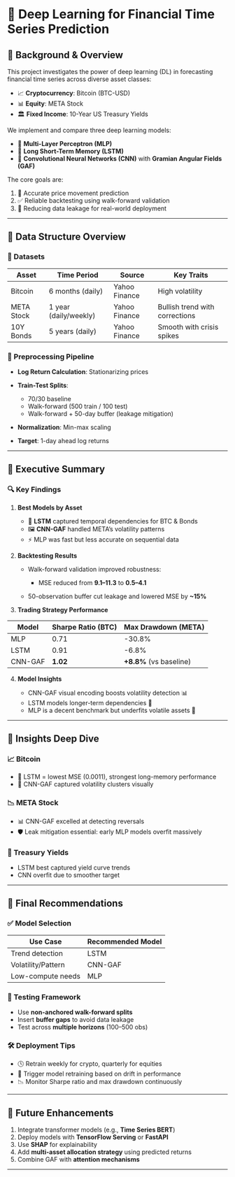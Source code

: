 # 🧠 Deep Learning for Financial Time Series Prediction

## 📘 Background & Overview

This project investigates the power of deep learning (DL) in forecasting financial time series across diverse asset classes:

* 📈 **Cryptocurrency**: Bitcoin (BTC-USD)
* 📊 **Equity**: META Stock
* 🏛️ **Fixed Income**: 10-Year US Treasury Yields

We implement and compare three deep learning models:

* 🤖 **Multi-Layer Perceptron (MLP)**
* 🔁 **Long Short-Term Memory (LSTM)**
* 🧩 **Convolutional Neural Networks (CNN)** with **Gramian Angular Fields (GAF)**

The core goals are:

1. 🎯 Accurate price movement prediction
2. ✅ Reliable backtesting using walk-forward validation
3. 🧼 Reducing data leakage for real-world deployment

---

## 📂 Data Structure Overview

### 💾 Datasets

| Asset      | Time Period           | Source        | Key Traits                     |
| ---------- | --------------------- | ------------- | ------------------------------ |
| Bitcoin    | 6 months (daily)      | Yahoo Finance | High volatility                |
| META Stock | 1 year (daily/weekly) | Yahoo Finance | Bullish trend with corrections |
| 10Y Bonds  | 5 years (daily)       | Yahoo Finance | Smooth with crisis spikes      |

### 🔧 Preprocessing Pipeline

* **Log Return Calculation**: Stationarizing prices
* **Train-Test Splits**:

  * 70/30 baseline
  * Walk-forward (500 train / 100 test)
  * Walk-forward + 50-day buffer (leakage mitigation)
* **Normalization**: Min-max scaling
* **Target**: 1-day ahead log returns

---

## 🚀 Executive Summary

### 🔍 Key Findings

1. **Best Models by Asset**

   * 🧠 **LSTM** captured temporal dependencies for BTC & Bonds
   * 🖼️ **CNN-GAF** handled META’s volatility patterns
   * ⚡ MLP was fast but less accurate on sequential data

2. **Backtesting Results**

   * Walk-forward validation improved robustness:

     * MSE reduced from **9.1–11.3** to **0.5–4.1**
   * 50-observation buffer cut leakage and lowered MSE by **\~15%**

3. **Trading Strategy Performance**

| Model   | Sharpe Ratio (BTC) | Max Drawdown (META)     |
| ------- | ------------------ | ----------------------- |
| MLP     | 0.71               | -30.8%                  |
| LSTM    | 0.91               | -6.8%                   |
| CNN-GAF | **1.02**           | **+8.8%** (vs baseline) |

4. **Model Insights**

   * CNN-GAF visual encoding boosts volatility detection 📊
   * LSTM models longer-term dependencies 🌊
   * MLP is a decent benchmark but underfits volatile assets 🚧

---

## 🔬 Insights Deep Dive

### 📈 Bitcoin

* 🥇 LSTM = lowest MSE (0.0011), strongest long-memory performance
* 🧠 CNN-GAF captured volatility clusters visually

### 📉 META Stock

* 📊 CNN-GAF excelled at detecting reversals
* 🛡️ Leak mitigation essential: early MLP models overfit massively

### 💸 Treasury Yields

* LSTM best captured yield curve trends
* CNN overfit due to smoother target

---

## 🧩 Final Recommendations

### ✅ Model Selection

| Use Case           | Recommended Model |
| ------------------ | ----------------- |
| Trend detection    | LSTM              |
| Volatility/Pattern | CNN-GAF           |
| Low-compute needs  | MLP               |

### 🧪 Testing Framework

* Use **non-anchored walk-forward splits**
* Insert **buffer gaps** to avoid data leakage
* Test across **multiple horizons** (100–500 obs)

### 🛠️ Deployment Tips

* 🕓 Retrain weekly for crypto, quarterly for equities
* 🔔 Trigger model retraining based on drift in performance
* 📉 Monitor Sharpe ratio and max drawdown continuously

---

## 🌟 Future Enhancements

1. Integrate transformer models (e.g., **Time Series BERT**)
2. Deploy models with **TensorFlow Serving** or **FastAPI**
3. Use **SHAP** for explainability
4. Add **multi-asset allocation strategy** using predicted returns
5. Combine GAF with **attention mechanisms**

---
